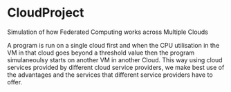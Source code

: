 # CloudProject
Simulation of how Federated Computing works across Multiple Clouds

A program is run on a single cloud first and when the CPU utilisation in the VM in that cloud goes beyond a threshold value then the program simulaneoulsy starts on another VM in another Cloud. This way using cloud services provided by different cloud service providers, we make best use of the advantages and the services that different service providers have to offer. 


